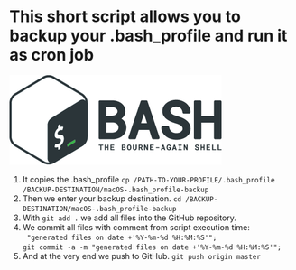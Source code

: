 # This short script allows you to backup your .bash_profile and run it as cron job
![Bash Logo](images/bash_logo.png)

1. It copies the .bash_profile 
`cp /PATH-TO-YOUR-PROFILE/.bash_profile /BACKUP-DESTINATION/macOS-.bash_profile-backup`
2. Then we enter your backup destination.
`cd /BACKUP-DESTINATION/macOS-.bash_profile-backup`
3. With `git add .` we add all files into the GitHub repository.
4. We commit all files with comment from script execution time:
<br> ` "generated files on date +'%Y-%m-%d %H:%M:%S'";` <br>`git commit -a -m "generated files on date +'%Y-%m-%d %H:%M:%S'";`
5. And at the very end we push to GitHub. `git push origin master`
